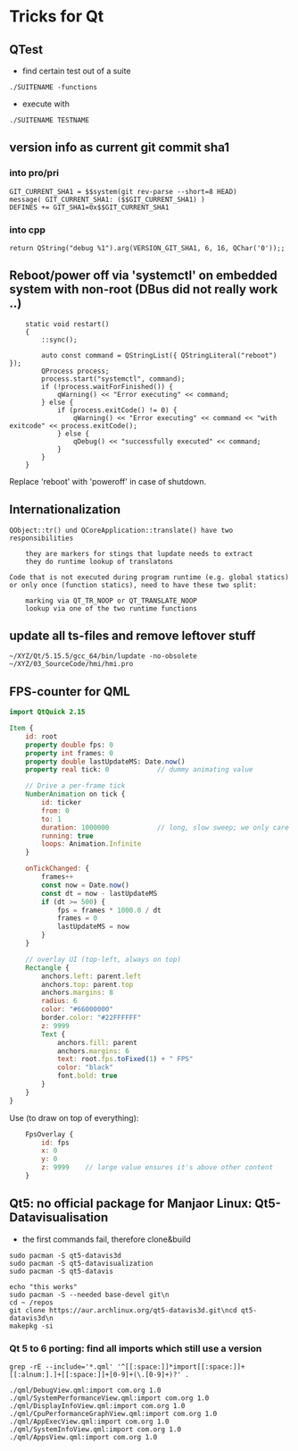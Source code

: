 # Tricks for Qt

## QTest

* find certain test out of a suite
```
./SUITENAME -functions
```
* execute with
```
./SUITENAME TESTNAME
```

## version info as current git commit sha1

### into pro/pri
```
GIT_CURRENT_SHA1 = $$system(git rev-parse --short=8 HEAD)
message( GIT_CURRENT_SHA1: ($$GIT_CURRENT_SHA1) )
DEFINES += GIT_SHA1=0x$$GIT_CURRENT_SHA1
```

### into cpp
```return QString("debug %1").arg(VERSION_GIT_SHA1, 6, 16, QChar('0'));;```

## Reboot/power off via 'systemctl' on embedded system with non-root (DBus did not really work ..)
```
    static void restart()
    {
        ::sync();

        auto const command = QStringList({ QStringLiteral("reboot") });
        QProcess process;
        process.start("systemctl", command);
        if (!process.waitForFinished()) {
            qWarning() << "Error executing" << command;
        } else {
            if (process.exitCode() != 0) {
                qWarning() << "Error executing" << command << "with exitcode" << process.exitCode();
            } else {
                qDebug() << "successfully executed" << command;
            }
        }
    }
```
Replace 'reboot' with 'poweroff' in case of shutdown.

## Internationalization
```
QObject::tr() und QCoreApplication::translate() have two responsibilities

    they are markers for stings that lupdate needs to extract
    they do runtime lookup of translatons

Code that is not executed during program runtime (e.g. global statics) or only once (function statics), need to have these two split:

    marking via QT_TR_NOOP or QT_TRANSLATE_NOOP
    lookup via one of the two runtime functions
```

## update all ts-files and remove leftover stuff
`~/XYZ/Qt/5.15.5/gcc_64/bin/lupdate -no-obsolete ~/XYZ/03_SourceCode/hmi/hmi.pro`

## FPS-counter for QML

```qml
import QtQuick 2.15

Item {
    id: root
    property double fps: 0
    property int frames: 0
    property double lastUpdateMS: Date.now()
    property real tick: 0            // dummy animating value

    // Drive a per-frame tick
    NumberAnimation on tick {
        id: ticker
        from: 0
        to: 1
        duration: 1000000            // long, slow sweep; we only care about per-frame changes
        running: true
        loops: Animation.Infinite
    }

    onTickChanged: {
        frames++
        const now = Date.now()
        const dt = now - lastUpdateMS
        if (dt >= 500) {
            fps = frames * 1000.0 / dt
            frames = 0
            lastUpdateMS = now
        }
    }

    // overlay UI (top-left, always on top)
    Rectangle {
        anchors.left: parent.left
        anchors.top: parent.top
        anchors.margins: 8
        radius: 6
        color: "#66000000"
        border.color: "#22FFFFFF"
        z: 9999
        Text {
            anchors.fill: parent
            anchors.margins: 6
            text: root.fps.toFixed(1) + " FPS"
            color: "black"
            font.bold: true
        }
    }
}
```

Use (to draw on top of everything):

```qml
    FpsOverlay {
        id: fps
        x: 0
        y: 0
        z: 9999    // large value ensures it's above other content
    }
```

## Qt5: no official package for Manjaor Linux: Qt5-Datavisualisation
* the first commands fail, therefore clone&build
```
sudo pacman -S qt5-datavis3d
sudo pacman -S qt5-datavisualization
sudo pacman -S qt5-datavis

echo "this works"
sudo pacman -S --needed base-devel git\n
cd ~ /repos
git clone https://aur.archlinux.org/qt5-datavis3d.git\ncd qt5-datavis3d\n
makepkg -si
```

### Qt 5 to 6 porting: find all imports which still use a version
```
grep -rE --include='*.qml' '^[[:space:]]*import[[:space:]]+[[:alnum:].]+[[:space:]]+[0-9]+(\.[0-9]+)?' .

./qml/DebugView.qml:import com.org 1.0
./qml/SystemPerformanceView.qml:import com.org 1.0
./qml/DisplayInfoView.qml:import com.org 1.0
./qml/CpuPerformanceGraphView.qml:import com.org 1.0
./qml/AppExecView.qml:import com.org 1.0
./qml/SystemInfoView.qml:import com.org 1.0
./qml/AppsView.qml:import com.org 1.0
```

